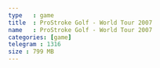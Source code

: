 ```yaml
---
type   : game
title  : ProStroke Golf - World Tour 2007
name   : ProStroke Golf - World Tour 2007
categories: [game]
telegram : 1316
size : 799 MB
---
```



